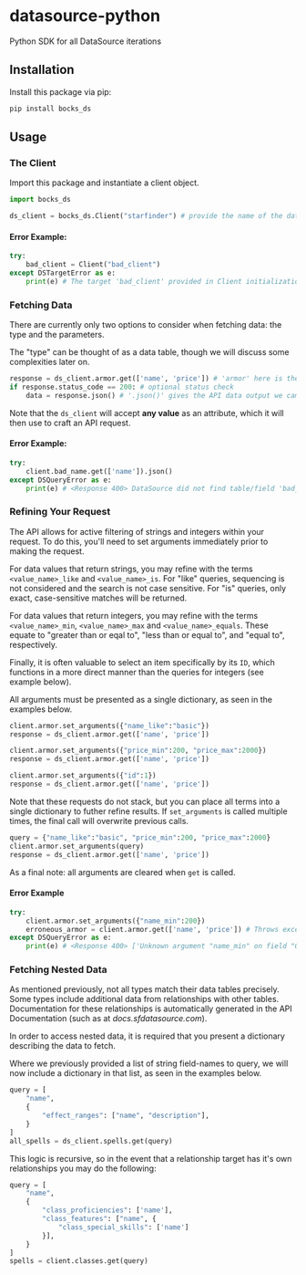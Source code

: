 # datasource-python
Python SDK for all DataSource iterations


## Installation

Install this package via pip:

```python
pip install bocks_ds
```


## Usage

### The Client

Import this package and instantiate a client object.

```python
import bocks_ds

ds_client = bocks_ds.Client("starfinder") # provide the name of the datasource to access
```

#### Error Example:

```python
try:
    bad_client = Client("bad_client")
except DSTargetError as e:
    print(e) # The target 'bad_client' provided in Client initialization is not in available target names:\n['starfinder', 'pathfinder']
```

### Fetching Data

There are currently only two options to consider when fetching data: the type and the parameters.

The "type" can be thought of as a data table, though we will discuss some complexities later on.


```python
response = ds_client.armor.get(['name', 'price']) # 'armor' here is the query type
if response.status_code == 200: # optional status check
    data = response.json() # '.json()' gives the API data output we came for
```

Note that the `ds_client` will accept **any value** as an attribute, which it will then use to craft an API request. 

#### Error Example:

```python
try:
    client.bad_name.get(['name']).json()
except DSQueryError as e:
    print(e) # <Response 400> DataSource did not find table/field 'bad_name'.
```

### Refining Your Request

The API allows for active filtering of strings and integers within your request. To do this, you'll need to set arguments immediately prior to making the request. 

For data values that return strings, you may refine with the terms `<value_name>_like` and `<value_name>_is`. For "like" queries, sequencing is not considered and the search is not case sensitive. For "is" queries, only exact, case-sensitive matches will be returned.

For data values that return integers, you may refine with the terms `<value_name>_min`, `<value_name>_max` and `<value_name>_equals`. These equate to "greater than or eqal to", "less than or equal to", and "equal to", respectively.

Finally, it is often valuable to select an item specifically by its `ID`, which functions in a more direct manner than the queries for integers (see example below).

All arguments must be presented as a single dictionary, as seen in the examples below.

```python
client.armor.set_arguments({"name_like":"basic"})
response = ds_client.armor.get(['name', 'price'])
```

```python
client.armor.set_arguments({"price_min":200, "price_max":2000})
response = ds_client.armor.get(['name', 'price'])
```

```python
client.armor.set_arguments({"id":1})
response = ds_client.armor.get(['name', 'price'])
```

Note that these requests do not stack, but you can place all terms into a single dictionary to futher refine results. If `set_arguments` is called multiple times, the final call will overwrite previous calls.

```python
query = {"name_like":"basic", "price_min":200, "price_max":2000}
client.armor.set_arguments(query)
response = ds_client.armor.get(['name', 'price'])
```

As a final note: all arguments are cleared when `get` is called.

#### Error Example

```python
try:
    client.armor.set_arguments({"name_min":200})
    erroneous_armor = client.armor.get(['name', 'price']) # Throws exception due to errors in response.json()
except DSQueryError as e:
    print(e) # <Response 400> ['Unknown argument "name_min" on field "Query.armor". Did you mean "name_is", "name_like", "type_min", "bulk_min", or "level_min"?']
```

### Fetching Nested Data

As mentioned previously, not all types match their data tables precisely. Some types include additional data from relationships with other tables. Documentation for these relationships is automatically generated in the API Documentation (such as at *docs.sfdatasource.com*).

In order to access nested data, it is required that you present a dictionary describing the data to fetch.

Where we previously provided a list of string field-names to query, we will now include a dictionary in that list, as seen in the examples below.

```python
query = [
    "name",
    {
        "effect_ranges": ["name", "description"],
    }
]
all_spells = ds_client.spells.get(query)
```

This logic is recursive, so in the event that a relationship target has it's own relationships you may do the following:

```python
query = [
    "name",
    {
        "class_proficiencies": ['name'],
        "class_features": ["name", {
            "class_special_skills": ['name']
        }],
    }
]
spells = client.classes.get(query)
```